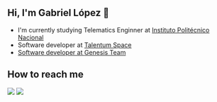 ## Hi, I'm Gabriel López 👋


* I'm currently studying Telematics Enginner at <a href="https://www.ipn.mx">Instituto Politécnico Nacional</a>
* Software developer at <a href="https://talentum.space/">Talentum Space
* Software developer at <a href="https://www.hiteamgenesis.com">Genesis Team</a>


## How to reach me
<code><a href="https://www.linkedin.com/in/gablop00/"><img src="https://img.shields.io/badge/-LinkedIn-%230077B5?style=for-the-badge&logo=linkedin&logoColor=white"></a></code>
<code><a href = "mailto:gla280900@gmail.com"><img src="https://img.shields.io/badge/-Gmail-CC352A?style=for-the-badge&logo=gmail&logoColor=white" target="_blank"></a>
</code>
 
<!---
 ## Stats

[![Gabriel's GitHub stats](https://github-readme-stats.vercel.app/api?username=GabrielLopAg&count_private=true&show_icons=true&theme=dark#gh-dark-mode-only)](https://github.com/anuraghazra/github-readme-stats)
-->
